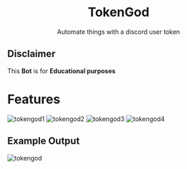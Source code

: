 <h1 align="center">TokenGod</h1>



<p align="center">
  Automate things with a discord user token
</p>

## Disclaimer
This **Bot** is for **Educational purposes**

# Features
![tokengod1](https://user-images.githubusercontent.com/100526916/177012907-ec3a00a5-10dc-4269-8fbf-11992495e4cd.png)
![tokengod2](https://user-images.githubusercontent.com/100526916/177012909-d516bb7b-efff-4974-8164-33b6977e1da4.png)
![tokengod3](https://user-images.githubusercontent.com/100526916/177012911-1193c91b-7388-4c5f-8c58-2a790d1dec38.png)
![tokengod4](https://user-images.githubusercontent.com/100526916/177012903-f0480310-0509-4d52-bbb0-25604152ad10.png)



## Example Output 
![tokengod](https://user-images.githubusercontent.com/100526916/177012947-fd8dc181-9c44-4fce-a416-a165a8982dd8.png)
